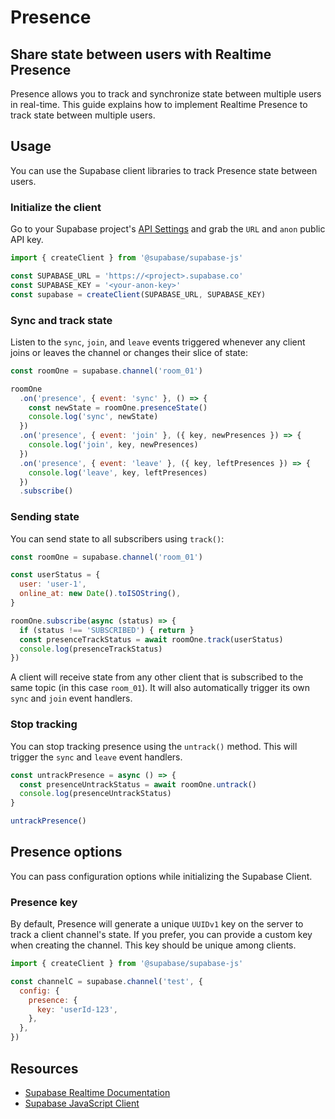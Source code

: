 # Presence

## Share state between users with Realtime Presence

Presence allows you to track and synchronize state between multiple users in real-time. This guide explains how to implement Realtime Presence to track state between multiple users.

## Usage

You can use the Supabase client libraries to track Presence state between users.

### Initialize the client

Go to your Supabase project's [API Settings](https://supabase.com/dashboard/project/_/settings/api) and grab the `URL` and `anon` public API key.

```javascript
import { createClient } from '@supabase/supabase-js'

const SUPABASE_URL = 'https://<project>.supabase.co'
const SUPABASE_KEY = '<your-anon-key>'
const supabase = createClient(SUPABASE_URL, SUPABASE_KEY)
```

### Sync and track state

Listen to the `sync`, `join`, and `leave` events triggered whenever any client joins or leaves the channel or changes their slice of state:

```javascript
const roomOne = supabase.channel('room_01')

roomOne
  .on('presence', { event: 'sync' }, () => {
    const newState = roomOne.presenceState()
    console.log('sync', newState)
  })
  .on('presence', { event: 'join' }, ({ key, newPresences }) => {
    console.log('join', key, newPresences)
  })
  .on('presence', { event: 'leave' }, ({ key, leftPresences }) => {
    console.log('leave', key, leftPresences)
  })
  .subscribe()
```

### Sending state

You can send state to all subscribers using `track()`:

```javascript
const roomOne = supabase.channel('room_01')

const userStatus = {
  user: 'user-1',
  online_at: new Date().toISOString(),
}

roomOne.subscribe(async (status) => {
  if (status !== 'SUBSCRIBED') { return }
  const presenceTrackStatus = await roomOne.track(userStatus)
  console.log(presenceTrackStatus)
})
```

A client will receive state from any other client that is subscribed to the same topic (in this case `room_01`). It will also automatically trigger its own `sync` and `join` event handlers.

### Stop tracking

You can stop tracking presence using the `untrack()` method. This will trigger the `sync` and `leave` event handlers.

```javascript
const untrackPresence = async () => {
  const presenceUntrackStatus = await roomOne.untrack()
  console.log(presenceUntrackStatus)
}

untrackPresence()
```

## Presence options

You can pass configuration options while initializing the Supabase Client.

### Presence key

By default, Presence will generate a unique `UUIDv1` key on the server to track a client channel's state. If you prefer, you can provide a custom key when creating the channel. This key should be unique among clients.

```javascript
import { createClient } from '@supabase/supabase-js'

const channelC = supabase.channel('test', {
  config: {
    presence: {
      key: 'userId-123',
    },
  },
})
```

## Resources

- [Supabase Realtime Documentation](https://supabase.com/docs/guides/realtime)
- [Supabase JavaScript Client](https://supabase.com/docs/reference/javascript/introduction)
